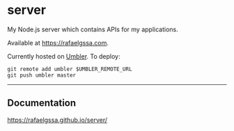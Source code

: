 # server

My Node.js server which contains APIs for my applications.

Available at https://rafaelgssa.com.

Currently hosted on [Umbler](https://umbler.com/us). To deploy:

```
git remote add umbler $UMBLER_REMOTE_URL
git push umbler master
```

---

## Documentation

https://rafaelgssa.github.io/server/